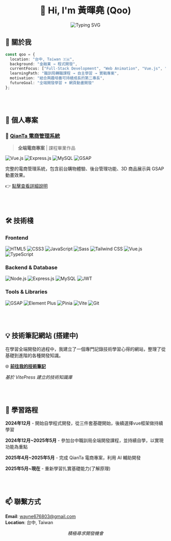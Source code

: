 <div align="center">
  
# 👋 Hi, I'm 黃暉堯 (Qoo)

<img src="https://readme-typing-svg.herokuapp.com?font=Fira+Code&size=22&pause=1000&color=666666&center=true&vCenter=true&width=600&lines=Full-Stack+Developer+%7C+台中;From+Finance+to+Code+%7C+金融轉程式;Always+Learning+%7C+持續學習中" alt="Typing SVG" />

</div>

## 🎯 關於我

```typescript
const qoo = {
  location: "台中, Taiwan 🇹🇼",
  background: "金融業 → 程式開發",
  currentFocus: ["Full-Stack Development", "Web Animation", "Vue.js", "Express.js"],
  learningPath: "職訓局轉職課程 → 自主學習 → 實戰專案",
  motivation: "結合興趣培養可持續成長的第二專長",
  futureGoal: "全端開發學習 + 網頁動畫開發"
};
```

<br>
<br>

## 🎨 個人專案

### 🛒 [QianTa 電商管理系統](https://github.com/Qoo143/QianTa)
> **全端電商專案** | 課程畢業作品

<p>
  <img alt="Vue.js" src="https://img.shields.io/badge/Vue.js-4FC08D?style=flat-square&logo=vue.js&logoColor=white" />
  <img alt="Express.js" src="https://img.shields.io/badge/Express.js-68A063?style=flat-square&logo=express&logoColor=white" />
  <img alt="MySQL" src="https://img.shields.io/badge/MySQL-4479A1?style=flat-square&logo=mysql&logoColor=white" />
  <img alt="GSAP" src="https://img.shields.io/badge/GSAP-88CE02?style=flat-square&logo=greensock&logoColor=white" />
</p>

完整的電商管理系統，包含前台購物體驗、後台管理功能、3D 商品展示與 GSAP 動畫效果。

👉 [點擊查看詳細說明](https://github.com/Qoo143/QianTa)



<br>
<br>


## 🛠 技術棧

### Frontend
<p>
  <img alt="HTML5" src="https://img.shields.io/badge/HTML5-E34F26?style=for-the-badge&logo=html5&logoColor=white" />
  <img alt="CSS3" src="https://img.shields.io/badge/CSS3-1572B6?style=for-the-badge&logo=css3&logoColor=white" />
  <img alt="JavaScript" src="https://img.shields.io/badge/JavaScript-F7DF1E?style=for-the-badge&logo=javascript&logoColor=black" />
  <img alt="Sass" src="https://img.shields.io/badge/Sass-CC6699?style=for-the-badge&logo=sass&logoColor=white" />
  <img alt="Tailwind CSS" src="https://img.shields.io/badge/Tailwind_CSS-38B2AC?style=for-the-badge&logo=tailwind-css&logoColor=white" />
  <img alt="Vue.js" src="https://img.shields.io/badge/Vue.js-35495E?style=for-the-badge&logo=vue.js&logoColor=4FC08D" />
  <img alt="TypeScript" src="https://img.shields.io/badge/TypeScript-007ACC?style=for-the-badge&logo=typescript&logoColor=white" />
</p>

### Backend & Database
<p>
  <img alt="Node.js" src="https://img.shields.io/badge/Node.js-43853D?style=for-the-badge&logo=node.js&logoColor=white" />
  <img alt="Express.js" src="https://img.shields.io/badge/Express.js-404D59?style=for-the-badge&logo=express&logoColor=white" />
  <img alt="MySQL" src="https://img.shields.io/badge/MySQL-00000F?style=for-the-badge&logo=mysql&logoColor=white" />
  <img alt="JWT" src="https://img.shields.io/badge/JWT-black?style=for-the-badge&logo=JSON%20web%20tokens" />
</p>

### Tools & Libraries
<p>
  <img alt="GSAP" src="https://img.shields.io/badge/GSAP-88CE02?style=for-the-badge&logo=greensock&logoColor=white" />
  <img alt="Element Plus" src="https://img.shields.io/badge/Element_Plus-409EFF?style=for-the-badge&logo=element&logoColor=white" />
  <img alt="Pinia" src="https://img.shields.io/badge/Pinia-ffd859?style=for-the-badge&logo=vue.js&logoColor=white" />
  <img alt="Vite" src="https://img.shields.io/badge/Vite-B73BFE?style=for-the-badge&logo=vite&logoColor=FFD62E" />
  <img alt="Git" src="https://img.shields.io/badge/Git-F05032?style=for-the-badge&logo=git&logoColor=white" />
</p>

<br>
<br>

## 💡 技術筆記網站 (搭建中)

在學習全端開發的過程中，我建立了一個專門記錄技術學習心得的網站，整理了從基礎到進階的各種開發知識。

🌐 **[前往我的技術筆記](https://qoo143.github.io/tech-note/)**

*基於 VitePress 建立的技術知識庫*

<br>
<br>

## 🌱 學習路程

**2024年12月** - 開始自學程式開發，從三件套基礎開始，後續選擇vue框架做持續學習 

**2024年12月~2025年5月** - 參加台中職訓局全端開發課程，並持續自學，以實現功能為重點

**2025年4月~2025年5月** - 完成 QianTa 電商專案，利用 AI 輔助開發

**2025年5月~現在** - 重新學習扎實基礎能力(了解原理)

<br>
<br>

## 📫 聯繫方式

**Email**: wayne676803@gmail.com  
**Location**: 台中, Taiwan

<div align="center">

*積極尋求開發機會*

</div>
